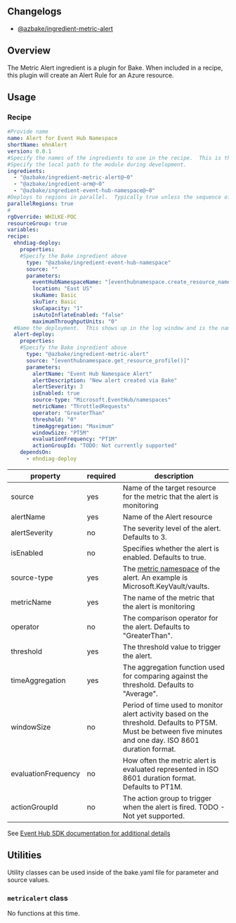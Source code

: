 ## Changelogs
* [@azbake/ingredient-metric-alert](./CHANGELOG.md)

## Overview
The Metric Alert ingredient is a plugin for Bake.  When included in a recipe, this plugin will create an Alert Rule for an Azure resource. 

## Usage

### Recipe
```yaml
#Provide name 
name: Alert for Event Hub Namespace
shortName: ehnAlert
version: 0.0.1
#Specify the names of the ingredients to use in the recipe.  This is the name of the ingredient in package.json.  
#Specify the local path to the module during development.
ingredients:
  - "@azbake/ingredient-metric-alert@~0"
  - "@azbake/ingredient-arm@~0"
  - "@azbake/ingredient-event-hub-namespace@~0"
#Deploys to regions in parallel.  Typically true unless the sequence of deploying to regions is important.
parallelRegions: true
#
rgOverride: WHILKE-POC
resourceGroup: true
variables:
recipe:
  ehndiag-deploy: 
    properties:
    #Specify the Bake ingredient above
      type: "@azbake/ingredient-event-hub-namespace"
      source: ""
      parameters:    
        eventHubNamespaceName: "[eventhubnamespace.create_resource_name()]"            
        location: "East US"
        skuName: Basic
        skuTier: Basic
        skuCapacity: "1"
        isAutoInflateEnabled: "false"
        maximumThroughputUnits: "0"  
  #Name the deployment.  This shows up in the log window and is the name of the deployment within Azure.
  alert-deploy: 
    properties:
    #Specify the Bake ingredient above
      type: "@azbake/ingredient-metric-alert"
      source: "[eventhubnamespace.get_resource_profile()]"
      parameters:
        alertName: "Event Hub Namespace Alert"
        alertDescription: "New alert created via Bake"
        alertSeverity: 3
        isEnabled: true
        source-type: "Microsoft.EventHub/namespaces"
        metricName: "ThrottledRequests"
        operator: "GreaterThan"
        threshold: "0"
        timeAggregation: "Maximum"
        windowSize: "PT5M"
        evaluationFrequency: "PT1M"
        actionGroupId: "TODO: Not currently supported"
    dependsOn:
      - ehndiag-deploy
```

| property|required|description|
|---------|--------|-----------|
| source | yes | Name of the target resource for the metric that the alert is monitoring |
| alertName | yes | Name of the Alert resource |
| alertSeverity | no | The severity level of the alert.  Defaults to 3. |
| isEnabled | no | Specifies whether the alert is enabled.  Defaults to true. |
| source-type | yes | The [metric namespace](https://docs.microsoft.com/en-us/azure/azure-monitor/platform/metrics-supported) of the alert.  An example is Microsoft.KeyVault/vaults.  |
| metricName | yes | The name of the metric that the alert is monitoring |
| operator | no | The comparison operator for the alert.  Defaults to "GreaterThan". |
| threshold | yes | The threshold value to trigger the alert. |
| timeAggregation | yes | The aggregation function used for comparing against the threshold.  Defaults to "Average".|
| windowSize | no | Period of time used to monitor alert activity based on the threshold.  Defaults to PT5M. Must be between five minutes and one day. ISO 8601 duration format. |
| evaluationFrequency| no | How often the metric alert is evaluated represented in ISO 8601 duration format.  Defaults to PT1M. |
| actionGroupId | no | The action group to trigger when the alert is fired.  TODO - Not yet supported. |

See [Event Hub SDK documentation for additional details](https://docs.microsoft.com/en-us/dotnet/api/microsoft.azure.management.eventhub.models.eventhub?view=azure-dotnet#properties)

## Utilities
Utility classes can be used inside of the bake.yaml file for parameter and source values.

### ``metricalert`` class
No functions at this time.